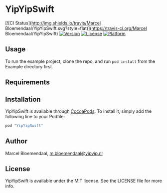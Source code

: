 # YipYipSwift

[![CI Status](http://img.shields.io/travis/Marcel Bloemendaal/YipYipSwift.svg?style=flat)](https://travis-ci.org/Marcel Bloemendaal/YipYipSwift)
[![Version](https://img.shields.io/cocoapods/v/YipYipSwift.svg?style=flat)](http://cocoapods.org/pods/YipYipSwift)
[![License](https://img.shields.io/cocoapods/l/YipYipSwift.svg?style=flat)](http://cocoapods.org/pods/YipYipSwift)
[![Platform](https://img.shields.io/cocoapods/p/YipYipSwift.svg?style=flat)](http://cocoapods.org/pods/YipYipSwift)

## Usage

To run the example project, clone the repo, and run `pod install` from the Example directory first.

## Requirements

## Installation

YipYipSwift is available through [CocoaPods](http://cocoapods.org). To install
it, simply add the following line to your Podfile:

```ruby
pod "YipYipSwift"
```

## Author

Marcel Bloemendaal, m.bloemendaal@yipyip.nl

## License

YipYipSwift is available under the MIT license. See the LICENSE file for more info.
